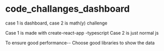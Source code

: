 # code_challanges_dashboard
case 1 is dashboard, case 2 is math(y) challenge


Case 1 is made with create-react-app -typescript
Case 2 is just normal js

To ensure good performance--
    Choose good libraries to show the data
